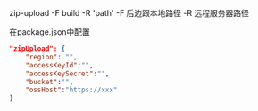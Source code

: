 zip-upload -F build -R 'path'
-F 后边跟本地路径
-R 远程服务器路径

在package.json中配置
```json
"zipUpload": {
    "region": "",
    "accessKeyId":"",
    "accessKeySecret":"",
    "bucket":"",
    "ossHost":"https://xxx"
}
```
